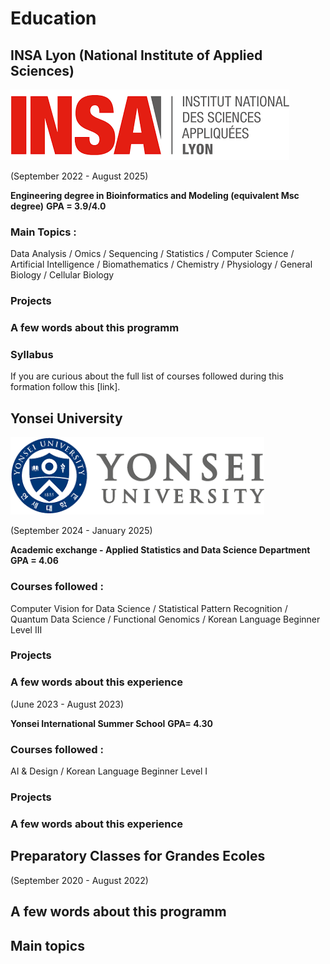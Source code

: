 # Education 

## INSA Lyon (National Institute of Applied Sciences) 

![insa_logo](pictures/insa_logo.png)

(September 2022 - August 2025)

**Engineering degree in Bioinformatics and Modeling (equivalent Msc degree)**
**GPA = 3.9/4.0**

### Main Topics : 
Data Analysis / Omics / Sequencing / Statistics / Computer Science / Artificial Intelligence / Biomathematics / Chemistry / Physiology / General Biology / Cellular Biology

### Projects

### A few words about this programm

### Syllabus
If you are curious about the full list of courses followed during this formation follow this [link].


## Yonsei University 

![yonsei_logo](pictures/yonsei_logo.png)

(September 2024 - January 2025)

**Academic exchange - Applied Statistics and Data Science Department**
**GPA = 4.06**

### Courses followed :
Computer Vision for Data Science / Statistical Pattern Recognition / Quantum Data Science / Functional Genomics / Korean Language Beginner Level III

### Projects

### A few words about this experience


(June 2023 - August 2023)

**Yonsei International Summer School**
**GPA= 4.30**

### Courses followed : 
AI & Design / Korean Language Beginner Level I

### Projects

### A few words about this experience


## Preparatory Classes for Grandes Ecoles 

(September 2020 - August 2022)

## A few words about this programm

## Main topics





